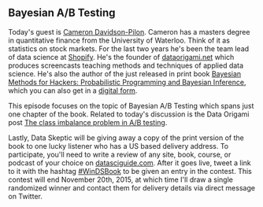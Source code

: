 ## Bayesian A/B Testing

Today's guest is 
<a href="http://camdp.com/">Cameron Davidson-Pilon</a>.  Cameron has a masters degree in quantitative  finance from the University of Waterloo.  Think of it as statistics on stock markets.  For
the last two years he's been the team lead of data science at 
<a href="https://www.shopify.com/">Shopify</a>.  He's the founder of <a href="http://dataorigami.net/">dataorigami.net</a> which produces screencasts teaching methods and techniques of applied
data science.  He's also the author of the just released in print book  <a href="http://www.amazon.com/Bayesian-Methods-Hackers-Probabilistic-Addison-Wesley/dp/0133902838">Bayesian Methods for Hackers: Probabilistic Programming and Bayesian Inference</a>,  which you can also get in a 
<a href="http://camdavidsonpilon.github.io/Probabilistic-Programming-and-Bayesian-Methods-for-Hackers/">digital form</a>.

This episode focuses on the topic of Bayesian A/B Testing which spans just one chapter of the book.  Related to today's discussion is the Data Origami post <a href="http://dataorigami.net/blogs/napkin-folding/17987495-the-class-imbalance-problem-in-a-b-testing">The class imbalance problem in A/B testing</a>.

Lastly, Data Skeptic will be giving away a copy of the print version of the book to one lucky listener who has a US based delivery address.  To participate, you'll need to write a review of any site, book, course, or podcast of your choice on
<a href="http://www.datasciguide.com/">datasciguide.com</a>.  After it goes live, tweet a link to it with the hashtag 
<a href="https://twitter.com/search?f=tweets&q=%23windsbook&src=typd">#WinDSBook</a> to be given an entry in the contest.  This contest will end November 20th, 2015, at which time I'll draw a single randomized winner and contact them for delivery details via direct message on Twitter.

